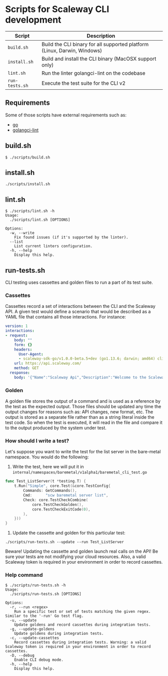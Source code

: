 # Scripts for Scaleway CLI development

| Script         | Description                                                              |
|----------------|--------------------------------------------------------------------------|
| `build.sh`     | Build the CLI binary for all supported platform (Linux, Darwin, Windows) |
| `install.sh`   | Build and install the CLI binary (MacOSX support only)                   |
| `lint.sh`      | Run the linter golangci-lint on the codebase                             |
| `run-tests.sh` | Execute the test suite for the CLI v2                                    |

## Requirements

Some of those scripts have external requirements such as:

- [go](https://golang.org/doc/install)
- [golangci-lint](https://github.com/golangci/golangci-lint#install)

## build.sh

```text
$ ./scripts/build.sh
```

## install.sh

```text
./scripts/install.sh
```

## lint.sh

```text
$ ./scripts/lint.sh -h
Usage:
  ./scripts/lint.sh [OPTIONS]

Options:
  -w, --write
    Fix found issues (if it's supported by the linter).
  --list
    List current linters configuration.
  -h, --help
    Display this help.

```

## run-tests.sh

CLI testing uses cassettes and golden files to run a part of its test suite.

### Cassettes

Cassettes record a set of interactions between the CLI and the Scaleway API.
A given test would define a scenario that would be described as a YAML file that contains all those interactions.
For instance:

```yaml
version: 1
interactions:
- request:
    body: ""
    form: {}
    headers:
      User-Agent:
      - scaleway-sdk-go/v1.0.0-beta.5+dev (go1.13.6; darwin; amd64) cli-e2e-test
    url: https://api.scaleway.com/
    method: GET
  response:
    body: '{"Name":"Scaleway Api","Description":"Welcome to the Scaleway public API!","Version":"v0.0.140","ProtobufVersion":"a0be3c28","DocumentationUrl":"https://www.scaleway.com/en/developers/"}
```

### Golden

A golden file stores the output of a command and is used as a reference by the test as the expected output.
Those files should be updated any time the output changes for reasons such as: API changes, new format, etc.
The output is stored as a separate file rather than as a string literal inside the test code.
So when the test is executed, it will read in the file and compare it to the output produced by the system under test.

### How should I write a test?

Let's suppose you want to write the test for the list server in the bare-metal namespace.
You would do the following:

1. Write the test, here we will put it in `internal/namespaces/baremetal/v1alpha1/baremetal_cli_test.go`

```go
func Test_ListServer(t *testing.T) {
    t.Run("Simple", core.Test(&core.TestConfig{
        Commands: GetCommands(),
        Cmd:      "scw baremetal server list",
        Check: core.TestCheckCombine(
            core.TestCheckGolden(),
            core.TestCheckExitCode(0),
        ),
    }))
}
```

1. Update the cassette and golden for this particular test:

```text
./scripts/run-tests.sh --update --run Test_ListServer
```

Beware! Updating the cassette and golden launch real calls on the API! Be sure your tests are not modifying your cloud resources.
Also, a valid Scaleway token is required in your environment in order to record cassettes.

### Help command

```text
$ ./scripts/run-tests.sh -h
Usage:
  ./scripts/run-tests.sh [OPTIONS]

Options:
  -r, --run <regex>
    Run a specific test or set of tests matching the given regex. Similar to the '-run' Go test flag.
  -u, --update
    Update goldens and record cassettes during integration tests.
  -g, --update-goldens
    Update goldens during integration tests.
  -c, --update-cassettes
    Record cassettes during integration tests. Warning: a valid Scaleway token is required in your environment in order to record cassettes.
  -D, --debug
    Enable CLI debug mode.
  -h, --help
    Display this help.
```
